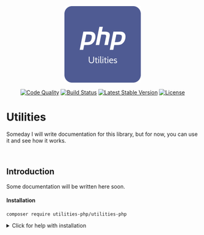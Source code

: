 <p align="center"><img src="logo.png" alt="logo" width="200" height="200"/></p>
<p align="center">
  <a href="https://scrutinizer-ci.com/g/utilities-php/utilities-php/?branch=master"><img src="https://img.shields.io/scrutinizer/g/utilities-php/utilities-php/master.svg?style=flat" alt="Code Quality" /></a>
  <a href="https://travis-ci.com/utilities-php/utilities-php"><img src="https://scrutinizer-ci.com/g/utilities-php/utilities-php/badges/build.png?b=master" alt="Build Status" /></a>
  <a href="https://packagist.org/packages/telegram-bot-php/core"><img src="https://img.shields.io/packagist/v/telegram-bot-php/core.svg" alt="Latest Stable Version" /></a>
  <a href="https://packagist.org/packages/telegram-bot-php/core"><img src="https://img.shields.io/github/license/telegram-bot-php/core" alt="License" /></a>
</p>

# Utilities

Someday I will write documentation for this library, but for now, you can use it and see how it works.


<br/>

## Introduction

Some documentation will be written here soon.

#### Installation

```ssh
composer require utilities-php/utilities-php
```

<details>

<summary>Click for help with installation</summary>

## Install Composer

If the above step didn't work, install composer and try again.

#### Debian / Ubuntu

```
sudo apt-get install curl php-curl
curl -s https://getcomposer.org/installer | php
php composer.phar install
```

Composer not found? Use this command instead:

```
php composer.phar require "utilities-php/utilities-php"
```

#### Windows:

[Download installer for Windows](https://getcomposer.org/download/)

</details>